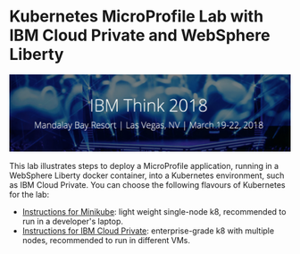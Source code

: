 # Kubernetes MicroProfile Lab with IBM Cloud Private and WebSphere Liberty

![Think 2018 Logo](think_logo.png)

This lab illustrates steps to deploy a MicroProfile application, running in a WebSphere Liberty docker container, into a Kubernetes environment, such as IBM Cloud Private.  You can choose the following flavours of Kubernetes for the lab:

*  [Instructions for Minikube](https://github.com/microservices-api/kubernetes-microprofile-lab/tree/master/lab-instructions/minikube): light weight single-node k8, recommended to run in a developer's laptop.
*  [Instructions for IBM Cloud Private](https://github.com/microservices-api/kubernetes-microprofile-lab/tree/master/lab-instructions/ibm-cloud-private): enterprise-grade k8 with multiple nodes, recommended to run in different VMs.
